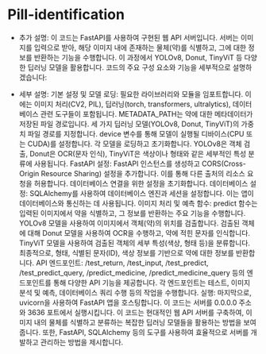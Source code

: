 # Pill-identification

- 추가 설명:
이 코드는 FastAPI를 사용하여 구현된 웹 API 서버입니다. 서버는 이미지를 입력으로 받아, 해당 이미지 내에 존재하는 물체(약)를 식별하고, 그에 대한 정보를 반환하는 기능을 수행합니다. 이 과정에서 YOLOv8, Donut, TinyViT 등 다양한 딥러닝 모델을 활용합니다. 코드의 주요 구성 요소와 기능을 세부적으로 설명하겠습니다:

- 세부 설명:
기본 설정 및 모델 로딩:
필요한 라이브러리와 모듈을 임포트합니다. 이에는 이미지 처리(CV2, PIL), 딥러닝(torch, transformers, ultralytics), 데이터베이스 관련 도구들이 포함됩니다.
METADATA_PATH는 약에 대한 메타데이터가 저장된 파일 경로입니다.
세 가지 딥러닝 모델(YOLOv8, Donut, TinyViT)의 가중치 파일 경로를 지정합니다.
device 변수를 통해 모델이 실행될 디바이스(CPU 또는 CUDA)를 설정합니다.
각 모델을 로딩하고 초기화합니다. YOLOv8은 객체 검출, Donut은 OCR(문자 인식), TinyViT은 색상이나 형태와 같은 세부적인 특성 분류에 사용됩니다.
FastAPI 설정:
FastAPI 인스턴스를 생성하고 CORS(Cross-Origin Resource Sharing) 설정을 추가합니다. 이를 통해 다른 출처의 리소스 요청을 허용합니다.
데이터베이스 연결을 위한 설정을 초기화합니다.
데이터베이스 설정:
SQLAlchemy를 사용하여 데이터베이스 엔진과 세션을 설정합니다. 이는 앱이 데이터베이스와 통신하는 데 사용됩니다.
이미지 처리 및 예측 함수:
predict 함수는 입력된 이미지에서 약을 식별하고, 그 정보를 반환하는 주요 기능을 수행합니다.
YOLOv8 모델을 사용하여 이미지에서 객체(약)의 위치를 검출합니다.
검출된 객체에 대해 Donut 모델을 사용하여 OCR을 수행하고, 약에 적힌 문자를 인식합니다.
TinyViT 모델을 사용하여 검출된 객체의 세부 특성(색상, 형태 등)을 분류합니다.
최종적으로, 형태, 식별된 문자(ID), 색상 정보를 기반으로 약에 대한 정보를 반환합니다.
API 엔드포인트:
/test_return, /test_input, /test_predict, /test_predict_query, /predict_medicine, /predict_medicine_query 등의 엔드포인트를 통해 다양한 API 기능을 제공합니다. 각 엔드포인트는 테스트, 이미지 분석 및 예측, 데이터베이스 쿼리 수행 등의 작업을 수행합니다.
실행:
마지막으로, uvicorn을 사용하여 FastAPI 앱을 호스팅합니다. 이 코드는 서버를 0.0.0.0 주소와 3636 포트에서 실행시킵니다.
이 코드는 현대적인 웹 API 서버를 구축하여, 이미지 내의 물체를 식별하고 분류하는 복잡한 딥러닝 모델들을 활용하는 방법을 보여줍니다. 또한, FastAPI, SQLAlchemy 등의 도구를 사용하여 효율적으로 서버를 개발하고 관리하는 방법을 제시합니다.
